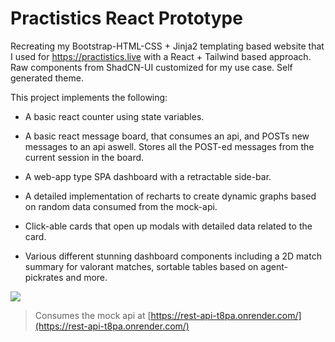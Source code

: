 # Practistics React Prototype

Recreating my Bootstrap-HTML-CSS + Jinja2 templating based website that I used for https://practistics.live with a React + Tailwind based approach. Raw components from ShadCN-UI customized for my use case. Self generated theme. 

This project implements the following:

- A basic react counter using state variables.

- A basic react message board, that consumes an api, and POSTs new messages to an api aswell. Stores all the POST-ed messages from the current session in the board.

- A web-app type SPA dashboard with a retractable side-bar.

- A detailed implementation of recharts to create dynamic graphs based on random data consumed from the mock-api.

- Click-able cards that open up modals with detailed data related to the card.

- Various different stunning dashboard components including a 2D match summary for valorant matches, sortable tables based on agent-pickrates and more.

![](https://i.imgur.com/Shzcix4.png)

> Consumes the mock api at [https://rest-api-t8pa.onrender.com/](https://rest-api-t8pa.onrender.com/)
